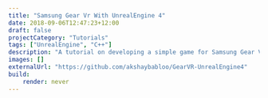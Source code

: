 ```yaml
---
title: "Samsung Gear Vr With UnrealEngine 4"
date: 2018-09-06T12:47:23+12:00
draft: false
projectCategory: "Tutorials"
tags: ["UnrealEngine", "C++"]
description: "A tutorial on developing a simple game for Samsung Gear VR using Unreal Engine."
images: []
externalUrl: "https://github.com/akshaybabloo/GearVR-UnrealEngine4"
build:
    render: never
---
```


